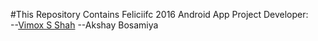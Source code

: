 #This Repository Contains  Feliciifc 2016 Android App Project
Developer: <br />
--[Vimox S Shah](https://github.com/vimoxshah)
--Akshay Bosamiya